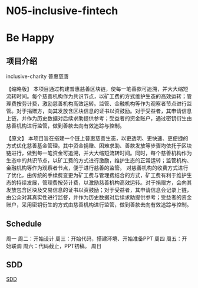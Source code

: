 # N05-inclusive-fintech
# Be Happy

## 项目介绍
inclusive-charity
普惠慈善

【缩略版】
本项目通过构建普惠慈善区块链，使每一笔善款可追溯，并大大缩短流转时间。每个慈善机构作为共识节点，以矿工费的方式维护生态的高效运转；管理费按劳计费，激励慈善机构高效运转。监管、金融机构等作为观察者节点进行监管。对于捐赠方，向其发放含区块信息的证书以资鼓励。对于受益者，其申请信息上链，并作为历史数据对后续求助提供参考；受益者的资金账户，通过密钥衍生由慈善机构进行监管，做到善款去向有效追踪与控制。


【原文】
本项目旨在搭建一个链上普惠慈善生态，以更透明、更快速、更便捷的方式优化慈善基金管理。其中资金捐赠、困难求助、善款发放等步骤均依托于区块链进行，做到每一笔资金可追溯，并大大缩短流转时间。同时，每个慈善机构作为生态中的共识节点，以矿工费的方式进行激励，维护生态的正常运转；监管机构、金融机构等作为观察者节点，便于进行慈善的监管。
对慈善机构的收费方式进行了优化，由传统的手续费变更为矿工费与管理费结合的方式，矿工费有利于维护生态的持续发展，管理费按劳计费，以激励慈善机构高效运转。对于捐赠方，会向其发放包含区块及交易信息的证书以资鼓励；对于受益者，其申请信息会记录上链，由公众对其真实性进行监督，并作为历史数据对后续求助提供参考；受益者的资金账户，采用密钥衍生的方式由慈善机构进行监管，做到善款去向有效追踪与控制。

## Schedule
周一
周二：开始设计
周三：开始代码，搭建环境、开始准备PPT
周四
周五：开始联调
周六：代码截止，PPT初稿。
周日

## SDD
[SDD](./docs/InclusiveCharitySDD.md)
